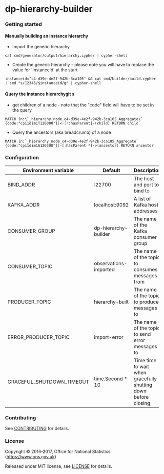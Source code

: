 dp-hierarchy-builder
================

### Getting started

#### Manually building an instance hierarchy

* Import the generic hierarchy

`cat cmd/generator/output/hierarchy.cypher | cypher-shell`

* Create the generic hierarchy - please note you will have to replace the value for 'instanceid' at the start

`instanceid="c4-d39e-4e2f-942b-3ca105" && cat cmd/builder/build.cypher | sed "s/12345/$instanceid/g" | cypher-shell`

#### Query the instance hierarchygit s

* get children of a node - note that the "code" field will have to be set in the query

``` 
MATCH (n:\`_hierarchy_node_c4-d39e-4e2f-942b-3ca105_Aggregate\` {code:"cpi1dim1T120000"})<-[r:hasParent]-(child) RETURN child`
```

* Query the ancestors (aka breadcrumb) of a node

```
MATCH (n:`_hierarchy_node_c4-d39e-4e2f-942b-3ca105_Aggregate` {code:"cpi1dim1G120500"})-[:hasParent *]->(ancestor) RETURN ancestor
```


### Configuration

| Environment variable      | Default               | Description
| ------------------------- | --------------------- | -----------
| BIND_ADDR                 | :22700                | The host and port to bind to
| KAFKA_ADDR                | localhost:9092        | A list of Kafka host addresses
| CONSUMER_GROUP            | dp-hierarchy-builder  | The name of the Kafka consumer group
| CONSUMER_TOPIC            | observations-imported | The name of the topic to consumes messages from
| PRODUCER_TOPIC            | hierarchy-built       | The name of the topic to produces messages to
| ERROR_PRODUCER_TOPIC      | import-error          | The name of the topic to send error messages to
| GRACEFUL_SHUTDOWN_TIMEOUT | time.Second * 10      | Time time to wait when gracefully shutting down before closing

### Contributing

See [CONTRIBUTING](CONTRIBUTING.md) for details.

### License

Copyright © 2016-2017, Office for National Statistics (https://www.ons.gov.uk)

Released under MIT license, see [LICENSE](LICENSE.md) for details.
